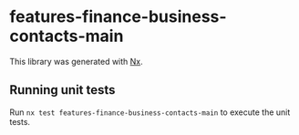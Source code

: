 # features-finance-business-contacts-main

This library was generated with [Nx](https://nx.dev).

## Running unit tests

Run `nx test features-finance-business-contacts-main` to execute the unit tests.
